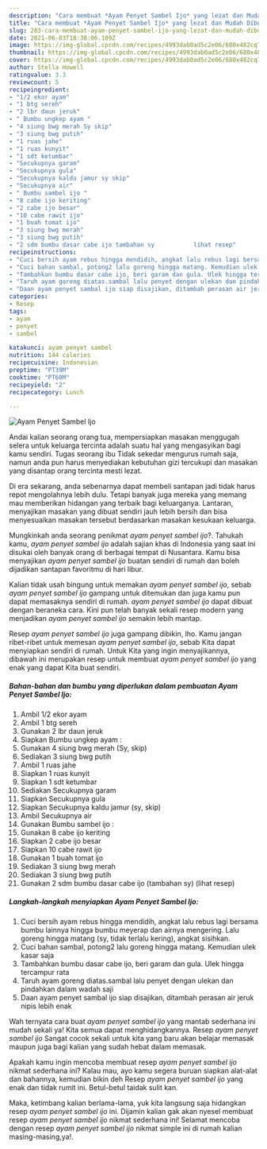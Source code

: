 ```yaml
---
description: "Cara membuat *Ayam Penyet Sambel Ijo* yang lezat dan Mudah Dibuat"
title: "Cara membuat *Ayam Penyet Sambel Ijo* yang lezat dan Mudah Dibuat"
slug: 283-cara-membuat-ayam-penyet-sambel-ijo-yang-lezat-dan-mudah-dibuat
date: 2021-06-03T18:38:06.109Z
image: https://img-global.cpcdn.com/recipes/4993dab0ad5c2e06/680x482cq70/ayam-penyet-sambel-ijo-foto-resep-utama.jpg
thumbnail: https://img-global.cpcdn.com/recipes/4993dab0ad5c2e06/680x482cq70/ayam-penyet-sambel-ijo-foto-resep-utama.jpg
cover: https://img-global.cpcdn.com/recipes/4993dab0ad5c2e06/680x482cq70/ayam-penyet-sambel-ijo-foto-resep-utama.jpg
author: Stella Howell
ratingvalue: 3.3
reviewcount: 5
recipeingredient:
- "1/2 ekor ayam"
- "1 btg sereh"
- "2 lbr daun jeruk"
- " Bumbu ungkep ayam "
- "4 siung bwg merah Sy skip"
- "3 siung bwg putih"
- "1 ruas jahe"
- "1 ruas kunyit"
- "1 sdt ketumbar"
- "Secukupnya garam"
- "Secukupnya gula"
- "Secukupnya kaldu jamur sy skip"
- "Secukupnya air"
- " Bumbu sambel ijo "
- "8 cabe ijo keriting"
- "2 cabe ijo besar"
- "10 cabe rawit ijo"
- "1 buah tomat ijo"
- "3 siung bwg merah"
- "3 siung bwg putih"
- "2 sdm bumbu dasar cabe ijo tambahan sy           lihat resep"
recipeinstructions:
- "Cuci bersih ayam rebus hingga mendidih, angkat lalu rebus lagi bersama bumbu lainnya hingga bumbu meyerap dan airnya mengering. Lalu goreng hingga matang (sy, tidak terlalu kering), angkat sisihkan."
- "Cuci bahan sambal, potong2 lalu goreng hingga matang. Kemudian ulek kasar saja"
- "Tambahkan bumbu dasar cabe ijo, beri garam dan gula. Ulek hingga tercampur rata"
- "Taruh ayam goreng diatas.sambal lalu penyet dengan ulekan dan pindahkan dalam wadah saji"
- "Daan ayam penyet sambal ijo siap disajikan, ditambah perasan air jeruk nipis lebih enak"
categories:
- Resep
tags:
- ayam
- penyet
- sambel

katakunci: ayam penyet sambel 
nutrition: 144 calories
recipecuisine: Indonesian
preptime: "PT39M"
cooktime: "PT60M"
recipeyield: "2"
recipecategory: Lunch

---
```



![*Ayam Penyet Sambel Ijo*](https://img-global.cpcdn.com/recipes/4993dab0ad5c2e06/680x482cq70/ayam-penyet-sambel-ijo-foto-resep-utama.jpg)

Andai kalian seorang orang tua, mempersiapkan masakan menggugah selera untuk keluarga tercinta adalah suatu hal yang mengasyikan bagi kamu sendiri. Tugas seorang ibu Tidak sekedar mengurus rumah saja, namun anda pun harus menyediakan kebutuhan gizi tercukupi dan masakan yang disantap orang tercinta mesti lezat.

Di era  sekarang, anda sebenarnya dapat membeli santapan jadi tidak harus repot mengolahnya lebih dulu. Tetapi banyak juga mereka yang memang mau memberikan hidangan yang terbaik bagi keluarganya. Lantaran, menyajikan masakan yang dibuat sendiri jauh lebih bersih dan bisa menyesuaikan masakan tersebut berdasarkan masakan kesukaan keluarga. 



Mungkinkah anda seorang penikmat *ayam penyet sambel ijo*?. Tahukah kamu, *ayam penyet sambel ijo* adalah sajian khas di Indonesia yang saat ini disukai oleh banyak orang di berbagai tempat di Nusantara. Kamu bisa menyajikan *ayam penyet sambel ijo* buatan sendiri di rumah dan boleh dijadikan santapan favoritmu di hari libur.

Kalian tidak usah bingung untuk memakan *ayam penyet sambel ijo*, sebab *ayam penyet sambel ijo* gampang untuk ditemukan dan juga kamu pun dapat memasaknya sendiri di rumah. *ayam penyet sambel ijo* dapat dibuat dengan beraneka cara. Kini pun telah banyak sekali resep modern yang menjadikan *ayam penyet sambel ijo* semakin lebih mantap.

Resep *ayam penyet sambel ijo* juga gampang dibikin, lho. Kamu jangan ribet-ribet untuk memesan *ayam penyet sambel ijo*, sebab Kita dapat menyiapkan sendiri di rumah. Untuk Kita yang ingin menyajikannya, dibawah ini merupakan resep untuk membuat *ayam penyet sambel ijo* yang enak yang dapat Kita buat sendiri.

<!--inarticleads1-->

##### Bahan-bahan dan bumbu yang diperlukan dalam pembuatan *Ayam Penyet Sambel Ijo*:

1. Ambil 1/2 ekor ayam
1. Ambil 1 btg sereh
1. Gunakan 2 lbr daun jeruk
1. Siapkan  Bumbu ungkep ayam :
1. Gunakan 4 siung bwg merah (Sy, skip)
1. Sediakan 3 siung bwg putih
1. Ambil 1 ruas jahe
1. Siapkan 1 ruas kunyit
1. Siapkan 1 sdt ketumbar
1. Sediakan Secukupnya garam
1. Siapkan Secukupnya gula
1. Siapkan Secukupnya kaldu jamur (sy, skip)
1. Ambil Secukupnya air
1. Gunakan  Bumbu sambel ijo :
1. Gunakan 8 cabe ijo keriting
1. Siapkan 2 cabe ijo besar
1. Siapkan 10 cabe rawit ijo
1. Gunakan 1 buah tomat ijo
1. Sediakan 3 siung bwg merah
1. Sediakan 3 siung bwg putih
1. Gunakan 2 sdm bumbu dasar cabe ijo (tambahan sy)           (lihat resep)




<!--inarticleads2-->

##### Langkah-langkah menyiapkan *Ayam Penyet Sambel Ijo*:

1. Cuci bersih ayam rebus hingga mendidih, angkat lalu rebus lagi bersama bumbu lainnya hingga bumbu meyerap dan airnya mengering. Lalu goreng hingga matang (sy, tidak terlalu kering), angkat sisihkan.
1. Cuci bahan sambal, potong2 lalu goreng hingga matang. Kemudian ulek kasar saja
1. Tambahkan bumbu dasar cabe ijo, beri garam dan gula. Ulek hingga tercampur rata
1. Taruh ayam goreng diatas.sambal lalu penyet dengan ulekan dan pindahkan dalam wadah saji
1. Daan ayam penyet sambal ijo siap disajikan, ditambah perasan air jeruk nipis lebih enak




Wah ternyata cara buat *ayam penyet sambel ijo* yang mantab sederhana ini mudah sekali ya! Kita semua dapat menghidangkannya. Resep *ayam penyet sambel ijo* Sangat cocok sekali untuk kita yang baru akan belajar memasak maupun juga bagi kalian yang sudah hebat dalam memasak.

Apakah kamu ingin mencoba membuat resep *ayam penyet sambel ijo* nikmat sederhana ini? Kalau mau, ayo kamu segera buruan siapkan alat-alat dan bahannya, kemudian bikin deh Resep *ayam penyet sambel ijo* yang enak dan tidak rumit ini. Betul-betul taidak sulit kan. 

Maka, ketimbang kalian berlama-lama, yuk kita langsung saja hidangkan resep *ayam penyet sambel ijo* ini. Dijamin kalian gak akan nyesel membuat resep *ayam penyet sambel ijo* nikmat sederhana ini! Selamat mencoba dengan resep *ayam penyet sambel ijo* nikmat simple ini di rumah kalian masing-masing,ya!.

